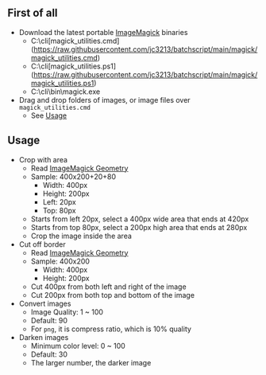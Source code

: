 ## First of all
- Download the latest portable [ImageMagick](https://imagemagick.org/script/download.php#windows) binaries
    - C:\cli\[magick_utilities.cmd](https://raw.githubusercontent.com/jc3213/batchscript/main/magick/magick_utilities.cmd)
    - C:\cli\[magick_utilities.ps1](https://raw.githubusercontent.com/jc3213/batchscript/main/magick/magick_utilities.ps1)
    - C:\cli\bin\magick.exe
- Drag and drop folders of images, or image files over `magick_utilities.cmd`
    - See [Usage](#Usage)

## Usage
- Crop with area
    - Read [ImageMagick Geometry](https://imagemagick.org/script/command-line-processing.php#geometry)
    - Sample: 400x200+20+80
        - Width: 400px
        - Height: 200px
        - Left: 20px
        - Top: 80px
    - Starts from left 20px, select a 400px wide area that ends at 420px
    - Starts from top 80px, select a 200px high area that ends at 280px
    - Crop the image inside the area
- Cut off border
    - Read [ImageMagick Geometry](https://imagemagick.org/script/command-line-processing.php#geometry)
    - Sample: 400x200
        - Width: 400px
        - Height: 200px
    - Cut 400px from both left and right of the image
    - Cut 200px from both top and bottom of the image
- Convert images
    - Image Quality: 1 ~ 100
    - Default: 90
    - For `png`, it is compress ratio, which is 10% quality
- Darken images
    - Minimum color level: 0 ~ 100
    - Default: 30
    - The larger number, the darker image
